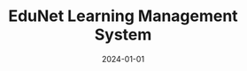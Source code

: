 ---
title: "EduNet Learning Management System"
date: 2024-01-01
draft: false
description: "PHP, MySQL, and JavaScript learning management system (LMS) with course administration (create, read, update, and delete CRUD) and enrollment features."
tags: ["PHP", "Javascript", "MySQL"]
repository: "https://bitbucket.org/obidonald/edunet-learning-management-system-lms"
livesite: "https://edunet.donaldobi.site/?p=courses"
number: 6
images:
  - src: "/images/edunet/edunet.jpg"
    alt: "Edunet Solutions Portfolio"
  - src: "/images/edunet/landing.jpg"
    alt: "Edunet Solutions Landing Page"
  - src: "/images/edunet/list.jpg"
    alt: "Edunet Courses Page"
  - src: "/images/edunet/course_detail.jpg"
    alt: "Course Detail Page"
  - src: "/images/edunet/login.jpg"
    alt: "Edunet Course Detail Page"
  - src: "/images/edunet/registration.jpg"
    alt: "Edunet Register Page"
  - src: "/images/edunet/user_dashboard.jpg"
    alt: "Edunet User Dashboard"
  - src: "/images/edunet/enrolment.jpg"
    alt: "Edunet User Enrolment"
  - src: "/images/edunet/admin.jpg"
    alt: "Edunet Admin Page"
  - src: "/images/edunet/admin_courses.jpg"
    alt: "Edunet Admin Courses Page"
  - src: "/images/edunet/create_course.jpg"
    alt: "Edunet Create Course Page"
  - src: "/images/edunet/edit_course.jpg"
    alt: "Edunet Edit Course Page"
  - src: "/images/edunet/admin_enrolments.jpg"
    alt: "Edunet Admin Enrolments Page"
---